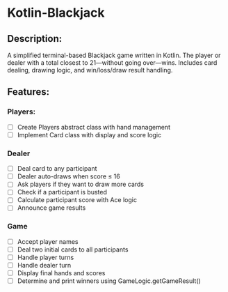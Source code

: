 # Kotlin-Blackjack

## Description:
A simplified terminal-based Blackjack game written in Kotlin.
The player or dealer with a total closest to 21—without going over—wins.
Includes card dealing, drawing logic, and win/loss/draw result handling.

## Features: 
### Players:
-[ ] Create Players abstract class with hand management
-[ ] Implement Card class with display and score logic

### Dealer
-[ ] Deal card to any participant
-[ ] Dealer auto-draws when score ≤ 16
-[ ] Ask players if they want to draw more cards
-[ ] Check if a participant is busted
-[ ] Calculate participant score with Ace logic
-[ ] Announce game results

### Game
-[ ] Accept player names
-[ ] Deal two initial cards to all participants
-[ ] Handle player turns
-[ ] Handle dealer turn
-[ ] Display final hands and scores
-[ ] Determine and print winners using GameLogic.getGameResult()
